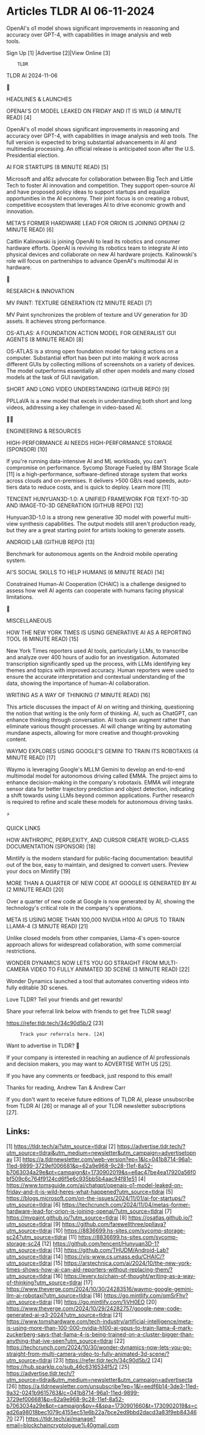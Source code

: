 # Articles TLDR AI 06-11-2024

OpenAI's o1 model shows significant improvements in reasoning and
accuracy over GPT-4, with capabilities in image analysis and web
tools. ‌ ‌ ‌ ‌ ‌ ‌ ‌ ‌ ‌ ‌ ‌ ‌ ‌ ‌ ‌ ‌ ‌ ‌ ‌ ‌ ‌ ‌ ‌ ‌ ‌ ‌  ‌ ‌ ‌ ‌ ‌ ‌ ‌ ‌ ‌ ‌ ‌ ‌ ‌ ‌ ‌ ‌ ‌ ‌ ‌ ‌ ‌ ‌ ‌ ‌ ‌ ‌ 


 Sign Up [1] |Advertise [2]|View Online [3] 

		TLDR 

TLDR AI 2024-11-06

🚀 

HEADLINES & LAUNCHES

 OPENAI'S O1 MODEL LEAKED ON FRIDAY AND IT IS WILD (4 MINUTE READ) [4]


 OpenAI's o1 model shows significant improvements in reasoning and
accuracy over GPT-4, with capabilities in image analysis and web
tools. The full version is expected to bring substantial advancements
in AI and multimedia processing. An official release is anticipated
soon after the U.S. Presidential election. 

 AI FOR STARTUPS (8 MINUTE READ) [5] 

 Microsoft and a16z advocate for collaboration between Big Tech and
Little Tech to foster AI innovation and competition. They support
open-source AI and have proposed policy ideas to support startups and
equalize opportunities in the AI economy. Their joint focus is on
creating a robust, competitive ecosystem that leverages AI to drive
economic growth and innovation. 

 META'S FORMER HARDWARE LEAD FOR ORION IS JOINING OPENAI (2 MINUTE
READ) [6] 

 Caitlin Kalinowski is joining OpenAI to lead its robotics and
consumer hardware efforts. OpenAI is reviving its robotics team to
integrate AI into physical devices and collaborate on new AI hardware
projects. Kalinowski's role will focus on partnerships to advance
OpenAI's multimodal AI in hardware. 

🧠 

RESEARCH & INNOVATION

 MV PAINT: TEXTURE GENERATION (12 MINUTE READ) [7] 

 MV Paint synchronizes the problem of texture and UV generation for 3D
assets. It achieves strong performance. 

 OS-ATLAS: A FOUNDATION ACTION MODEL FOR GENERALIST GUI AGENTS (8
MINUTE READ) [8] 

 OS-ATLAS is a strong open foundation model for taking actions on a
computer. Substantial effort has been put into making it work across
different GUIs by collecting millions of screenshots on a variety of
devices. The model outperforms essentially all other open models and
many closed models at the task of GUI navigation. 

 SHORT AND LONG VIDEO UNDERSTANDING (GITHUB REPO) [9] 

 PPLLaVA is a new model that excels in understanding both short and
long videos, addressing a key challenge in video-based AI. 

🧑‍💻 

ENGINEERING & RESOURCES

 HIGH-PERFORMANCE AI NEEDS HIGH-PERFORMANCE STORAGE (SPONSOR) [10] 

 If you're running data-intensive AI and ML workloads, you can't
compromise on performance. Sycomp Storage Fueled by IBM Storage Scale
[11] is a high-performance, software-defined storage system that works
across clouds and on-premises. It delivers >500 GB/s read speeds,
auto-tiers data to reduce costs, and is quick to deploy. Learn more
[11] 

 TENCENT HUNYUAN3D-1.0: A UNIFIED FRAMEWORK FOR TEXT-TO-3D AND
IMAGE-TO-3D GENERATION (GITHUB REPO) [12] 

 Hunyuan3D-1.0 is a strong new generative 3D model with powerful
multi-view synthesis capabilities. The output models still aren't
production ready, but they are a great starting point for artists
looking to generate assets. 

 ANDROID LAB (GITHUB REPO) [13] 

 Benchmark for autonomous agents on the Android mobile operating
system. 

 AI'S SOCIAL SKILLS TO HELP HUMANS (6 MINUTE READ) [14] 

 Constrained Human-AI Cooperation (CHAIC) is a challenge designed to
assess how well AI agents can cooperate with humans facing physical
limitations. 

🎁 

MISCELLANEOUS

 HOW THE NEW YORK TIMES IS USING GENERATIVE AI AS A REPORTING TOOL (6
MINUTE READ) [15] 

 New York Times reporters used AI tools, particularly LLMs, to
transcribe and analyze over 400 hours of audio for an investigation.
Automated transcription significantly sped up the process, with LLMs
identifying key themes and topics with improved accuracy. Human
reporters were used to ensure the accurate interpretation and
contextual understanding of the data, showing the importance of
human-AI collaboration. 

 WRITING AS A WAY OF THINKING (7 MINUTE READ) [16] 

 This article discusses the impact of AI on writing and thinking,
questioning the notion that writing is the only form of thinking. AI,
such as ChatGPT, can enhance thinking through conversation. AI tools
can augment rather than eliminate various thought processes. AI will
change writing by automating mundane aspects, allowing for more
creative and thought-provoking content. 

 WAYMO EXPLORES USING GOOGLE'S GEMINI TO TRAIN ITS ROBOTAXIS (4 MINUTE
READ) [17] 

 Waymo is leveraging Google's MLLM Gemini to develop an end-to-end
multimodal model for autonomous driving called EMMA. The project aims
to enhance decision-making in the company's robotaxis. EMMA will
integrate sensor data for better trajectory prediction and object
detection, indicating a shift towards using LLMs beyond common
applications. Further research is required to refine and scale these
models for autonomous driving tasks. 

⚡ 

QUICK LINKS

 HOW ANTHROPIC, PERPLEXITY, AND CURSOR CREATE WORLD-CLASS
DOCUMENTATION (SPONSOR) [18] 

 Mintlify is the modern standard for public-facing documentation:
beautiful out of the box, easy to maintain, and designed to convert
users. Preview your docs on Mintlify [19] 

 MORE THAN A QUARTER OF NEW CODE AT GOOGLE IS GENERATED BY AI (2
MINUTE READ) [20] 

 Over a quarter of new code at Google is now generated by AI, showing
the technology's critical role in the company's operations. 

 META IS USING MORE THAN 100,000 NVIDIA H100 AI GPUS TO TRAIN LLAMA-4
(3 MINUTE READ) [21] 

 Unlike closed models from other companies, Llama-4's open-source
approach allows for widespread collaboration, with some commercial
restrictions. 

 WONDER DYNAMICS NOW LETS YOU GO STRAIGHT FROM MULTI-CAMERA VIDEO TO
FULLY ANIMATED 3D SCENE (3 MINUTE READ) [22] 

 Wonder Dynamics launched a tool that automates converting videos into
fully editable 3D scenes. 

Love TLDR? Tell your friends and get rewards!

 Share your referral link below with friends to get free TLDR swag! 

 https://refer.tldr.tech/34c90d5b/2 [23] 

		 Track your referrals here. [24] 

Want to advertise in TLDR? 📰

 If your company is interested in reaching an audience of AI
professionals and decision makers, you may want to ADVERTISE WITH US
[25]. 

 If you have any comments or feedback, just respond to this email! 

Thanks for reading, 
Andrew Tan & Andrew Carr 

If you don't want to receive future editions of TLDR AI, please
unsubscribe from TLDR AI [26] or manage all of your TLDR newsletter
subscriptions [27]. 

 

Links:
------
[1] https://tldr.tech/ai?utm_source=tldrai
[2] https://advertise.tldr.tech/?utm_source=tldrai&utm_medium=newsletter&utm_campaign=advertisetopnav
[3] https://a.tldrnewsletter.com/web-version?ep=1&lc=041b8714-96a1-11ed-9899-3729ef006681&p=62a9e968-9c28-11ef-8a52-b7063034a29e&pt=campaign&t=1730902019&s=e6ac47be4ea17920a56f0bf509c6c764f9124cd6f5e6c935bb5b4aac94f81e51
[4] https://www.tomsguide.com/ai/chatgpt/openais-o1-model-leaked-on-friday-and-it-is-wild-heres-what-happened?utm_source=tldrai
[5] https://blogs.microsoft.com/on-the-issues/2024/11/01/ai-for-startups/?utm_source=tldrai
[6] https://techcrunch.com/2024/11/04/metas-former-hardware-lead-for-orion-is-joining-openai/?utm_source=tldrai
[7] https://mvpaint.github.io/?utm_source=tldrai
[8] https://osatlas.github.io/?utm_source=tldrai
[9] https://github.com/farewellthree/ppllava?utm_source=tldrai
[10] https://8836699.hs-sites.com/sycomp-storage-sc24?utm_source=tldrai
[11] https://8836699.hs-sites.com/sycomp-storage-sc24
[12] https://github.com/tencent/Hunyuan3D-1?utm_source=tldrai
[13] https://github.com/THUDM/Android-Lab?utm_source=tldrai
[14] https://vis-www.cs.umass.edu/CHAIC/?utm_source=tldrai
[15] https://arstechnica.com/ai/2024/10/the-new-york-times-shows-how-ai-can-aid-reporters-without-replacing-them/?utm_source=tldrai
[16] https://every.to/chain-of-thought/writing-as-a-way-of-thinking?utm_source=tldrai
[17] https://www.theverge.com/2024/10/30/24283516/waymo-google-gemini-llm-ai-robotaxi?utm_source=tldrai
[18] https://go.mintlify.com/qmSrFhv?utm_source=tldrai
[19] https://go.mintlify.com/1jVH0EO
[20] https://www.theverge.com/2024/10/29/24282757/google-new-code-generated-ai-q3-2024?utm_source=tldrai
[21] https://www.tomshardware.com/tech-industry/artificial-intelligence/meta-is-using-more-than-100-000-nvidia-h100-ai-gpus-to-train-llama-4-mark-zuckerberg-says-that-llama-4-is-being-trained-on-a-cluster-bigger-than-anything-that-ive-seen?utm_source=tldrai
[22] https://techcrunch.com/2024/10/30/wonder-dynamics-now-lets-you-go-straight-from-multi-camera-video-to-fully-animated-3d-scene/?utm_source=tldrai
[23] https://refer.tldr.tech/34c90d5b/2
[24] https://hub.sparklp.co/sub_46c6316534f5/2
[25] https://advertise.tldr.tech/?utm_source=tldrai&utm_medium=newsletter&utm_campaign=advertisecta
[26] https://a.tldrnewsletter.com/unsubscribe?ep=1&l=eedf6b14-3de3-11ed-9a32-0241b9615763&lc=041b8714-96a1-11ed-9899-3729ef006681&p=62a9e968-9c28-11ef-8a52-b7063034a29e&pt=campaign&pv=4&spa=1730901660&t=1730902019&s=cad26a98018bec1079c4155ec51e6b22a7bce2ed9bbd2dacd3a83f9eb8434670
[27] https://tldr.tech/ai/manage?email=blockchaincryptologue%40gmail.com
